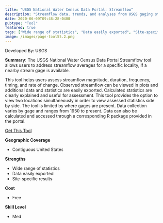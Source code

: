 ```yaml
---
title: "USGS National Water Census Data Portal: Streamflow"
description: "Streamflow data, trends, and analyses from USGS gaging stations."
date: 2020-06-09T09:48:28-0400
pubtype: "Tool"
featured: true
tags: ["Wide range of statistics", "Data easily exported", "Site-specific results"]
image: /images/page-tool55.2.png
---
```

Developed By: USGS

**Summary:** The USGS National Water Census Data Portal Streamflow tool allows users to address streamflow averages for a specific locality, if a nearby stream gage is available. 

This tool helps users assess streamflow magnitude, duration, frequency, timing, and rate of change. Observed streamflow can be viewed in plots and additional data and statistics are easily exported. Calculated statistics are clearly explained and useful for assessment. This tool provides the option to view two locations simultaneously in order to view assessed statistics side by side. The tool is limited by where gages are present. Data collection varies by gage and ranges from 1950 to present. Data can also be calculated and accessed through a corresponding R package provided in the portal.

<a href="https://cida.usgs.gov/nwc/#!streamflow-stats" target="_blank">Get This Tool</a>

__**Geographic Coverage**__
- Contiguous United States

__**Strengths**__
-  Wide range of statistics
-   Data easily exported
-   Site-specific results

__**Cost**__
- Free

__**Skill Level**__
- Med
